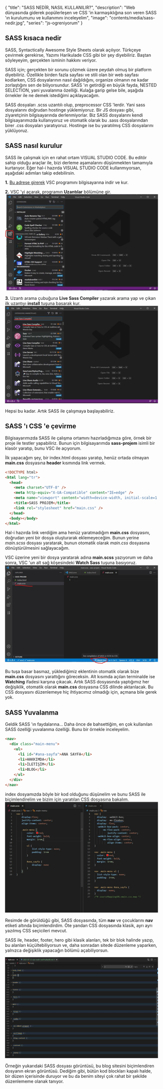 {
"title": "SASS NEDİR, NASIL KULLANILIR?",
"description": "Web dünyasında giderek popülerleşen ve CSS 'in karmaşıklığına son veren SASS 'ın kurulumunu ve kullanımını inceleyelim",
"image": "contents/media/sass-nedir.jpg",
"series": "js-ogreniyorum"
}

## SASS kısaca nedir

SASS, Syntactically Awesome Style Sheets olarak açılıyor. Türkçeye çevirmek gerekirse, Yazımı Harikulade CSS gibi bir şey diyebiliriz. Baştan söyleyeyim, gerçekten isminin hakkını veriyor.

SASS için; gerçekten bir sorunu çözmek üzere peydah olmuş bir platform diyebiliriz. Özellikle birden fazla sayfası ve stili olan bir web sayfası kodlarken, CSS dosyalarının nasıl dağıldığını, organize olmanın ne kadar zorlaştığını sen de biliyorsundur. SASS 'ın getirdiği en büyük fayda, NESTED SELECTION, yani yuvalanma özelliği. Kulağa garip gelse bile, aşağıda örnekler ile ne demek istediğimi açıklayacağım.

SASS dosyaları .scss uzantılı olup, preprocessor CSS 'lerdir. Yani sass dosyalarını doğrudan hostinge yüklemiyoruz. Bir JS dosyası gibi, ziyaretçinin bilgisayarında derlenmiyorlar. Biz SASS dosyalarını kendi bilgisayarımızda kullanıyoruz ve otomatik olarak bu .sass dosyalarından birer .css dosyaları yaratıyoruz. Hostinge ise bu yaratılmış CSS dosyalarını yüklüyoruz.

## SASS nasıl kurulur

SASS ile çalışmak için en rahat ortam VISUAL STUDIO CODE. Bu editör sahip olduğu araçlar ile, bizi derleme aşamalarını düşünmekten tamamıyla kurtarıyor. Eğer hal-i hazırda VISUAL STUDIO CODE kullanmıyorsan, aşağıdaki adımları takip edebilirsin.

**1.** [Bu adrese girerek](https://code.visualstudio.com/download) VSC programını bilgisayarına indir ve kur.

**2.** VSC 'yi açarak, programın **Uzantılar** bölümüne gir.
![VSC Araç Yükleme](/contents/media/sass-vsc-uzantilar.jpg)

**3.** Uzantı arama çubuğuna **Live Sass Compiler** yazarak arama yap ve çıkan ilk uzantıyı **install** tuşuna basarak kur.
![live sass compiler](/contents/media/sass-live-sass-compiler.jpg)

Hepsi bu kadar. Artık SASS ile çalışmaya başlayabiliriz.

## SASS 'ı CSS 'e çevirme

Bilgisayarımızda SASS ile çalışma ortamını hazırladığımıza göre, örnek bir proje ile testler yapabiliriz. Bunun için bilgisayarımda **sass-projem** isimli bir klasör yaratıp, bunu VSC ile açıyorum.

İlk yapacağım şey, bir index.html dosyası yaratıp, henüz ortada olmayan **main.css** dosyasına **header** kısmında link vermek.

```html
<!DOCTYPE html>
<html lang="tr">
  <head>
    <meta charset="UTF-8" />
    <meta http-equiv="X-UA-Compatible" content="IE=edge" />
    <meta name="viewport" content="width=device-width, initial-scale=1.0" />
    <title>SASS PROJEM</title>
    <link rel="stylesheet" href="main.css" />
  </head>
  <body></body>
</html>
```

Hal-i hazırda link verdiğim ama henüz yaratmadığım **main.css** dosyasını, doğrudan yeni bir dosya oluşturarak eklemeyeceğim. Bunun yerine _main.scss_ dosyası yaratarak, bunun otomatik olarak _main.css_ dosyasına dönüştürülmesini sağlayacağım.

VSC üzerine yeni bir dosya yaratarak adına **main.scss** yazıyorum ve daha sonra, VSC 'un alt sağ köşesindeki **Watch Sass** tuşuna basıyoruz.
![live sass compile](/contents/media/sass-compile.jpg)

Bu tuşa basar basmaz, yüklediğimiz eklentinin otomatik olarak bize **main.css** dosyasını yarattığını göreceksin. Alt kısımda açılan terminalde ise **Watching** ifadesi karşına çıkacak. Artık SASS dosyasında yaptığımız her değişiklik, otomatik olarak **main.css** dosyasına CSS dilinde aktarılacak. Bu CSS dosyasını düzenlemeye hiç ihtiyacımız olmadığı için, açmana bile gerek yok.

## SASS Yuvalanma

Geldik SASS 'ın faydalarına... Daha önce de bahsettiğim, en çok kullanılan SASS özelliği yuvalanma özelliği. Bunu bir örnekle inceleyelim.

```html
<nav>
  <div class="main-menu">
    <ul>
      <li id="#ana-sayfa">ANA SAYFA</li>
      <li>HAKKIMDA</li>
      <li>İLETİŞİM</li>
      <li>BLOG</li>
    </ul>
  </div>
</nav>
```

index dosyamızda böyle bir kod olduğunu düşünelim ve bunu SASS ile biçimlendirelim ve bizim için yaratılan CSS dosyasına bakalım.
![scss vs css](/contents/media/sass-scss-vs-css.jpg)

Resimde de görüldüğü gibi, SASS dosyasında, tüm **nav** ve çocuklarını **nav** etiketi altında biçimlendirdim. Öte yandan CSS dosyasında klasik, ayrı ayrı yazılmış CSS seçicileri mevcut.

SASS ile, header, footer, hero gibi klasik alanları, tek bir blok halinde yazıp, bu alanları küçültebiliyorsun ve, daha sonradan sitede düzenleme yaparken, yalnızca değişiklik yapacağın bölümü açabiliyorsun.

![sass nedir](/contents/media/sass-blog.jpg)

Örneğin yukarıdaki SASS dosyası görüntüsü, bu blog sitesini biçimlendiren dosyanın ekran görüntüsü. Dediğim gibi, bütün kod blockları kapalı halde, bir düzen içerisinde duruyor ve bu da benim siteyi çok rahat bir şekilde düzenlememe olanak tanıyor.
